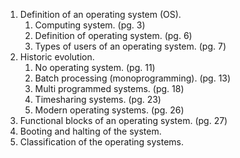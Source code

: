 

1. Definition of an operating system (OS).
	1. Computing system. (pg. 3)
	2. Definition of operating system. (pg. 6)
	3. Types of users of an operating system. (pg. 7)
2. Historic evolution.
	1. No operating system. (pg. 11)
	2. Batch processing (monoprogramming). (pg. 13)
	3. Multi programmed systems. (pg. 18)
	4. Timesharing systems.  (pg. 23)
	5. Modern operating systems. (pg. 26)
3. Functional blocks of an operating system. (pg. 27)
4. Booting and halting of the system.
5. Classification of the operating systems.
